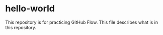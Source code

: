 # hello-world
This repository is for practicing GitHub Flow.
This file describes what is in this repository.

